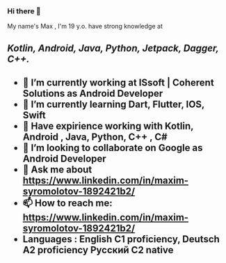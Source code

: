 ### Hi there 👋
My name's Max , I'm 19 y.o. have strong knowledge at <h2><b><i>Kotlin, Android, Java, Python, Jetpack, Dagger, C++.</i></b><h2>

- 🔭 I’m currently working at ISsoft | Coherent Solutions as Android Developer
- 🌱 I’m currently learning Dart, Flutter, IOS, Swift
- 💪 Have expirience working with Kotlin, Android , Java, Python, C++ , C# 
- 👯 I’m looking to collaborate on Google as Android Developer
- 💬 Ask me about https://www.linkedin.com/in/maxim-syromolotov-1892421b2/
- 📫 How to reach me: https://www.linkedin.com/in/maxim-syromolotov-1892421b2/
- Languages : English C1 proficiency,
              Deutsch A2 proficiency
              Русский C2 native
